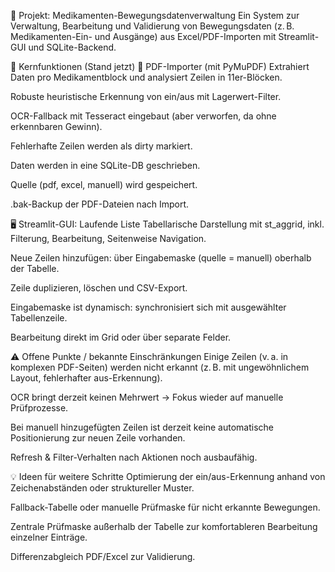 🧠 Projekt: Medikamenten-Bewegungsdatenverwaltung
Ein System zur Verwaltung, Bearbeitung und Validierung von Bewegungsdaten (z. B. Medikamenten-Ein- und Ausgänge) aus Excel/PDF-Importen mit Streamlit-GUI und SQLite-Backend.

📌 Kernfunktionen (Stand jetzt)
🔄 PDF-Importer (mit PyMuPDF)
Extrahiert Daten pro Medikamentblock und analysiert Zeilen in 11er-Blöcken.

Robuste heuristische Erkennung von ein/aus mit Lagerwert-Filter.

OCR-Fallback mit Tesseract eingebaut (aber verworfen, da ohne erkennbaren Gewinn).

Fehlerhafte Zeilen werden als dirty markiert.

Daten werden in eine SQLite-DB geschrieben.

Quelle (pdf, excel, manuell) wird gespeichert.

.bak-Backup der PDF-Dateien nach Import.

🖥️ Streamlit-GUI: Laufende Liste
Tabellarische Darstellung mit st_aggrid, inkl. Filterung, Bearbeitung, Seitenweise Navigation.

Neue Zeilen hinzufügen: über Eingabemaske (quelle = manuell) oberhalb der Tabelle.

Zeile duplizieren, löschen und CSV-Export.

Eingabemaske ist dynamisch: synchronisiert sich mit ausgewählter Tabellenzeile.

Bearbeitung direkt im Grid oder über separate Felder.

⚠️ Offene Punkte / bekannte Einschränkungen
Einige Zeilen (v. a. in komplexen PDF-Seiten) werden nicht erkannt (z. B. mit ungewöhnlichem Layout, fehlerhafter aus-Erkennung).

OCR bringt derzeit keinen Mehrwert → Fokus wieder auf manuelle Prüfprozesse.

Bei manuell hinzugefügten Zeilen ist derzeit keine automatische Positionierung zur neuen Zeile vorhanden.

Refresh & Filter-Verhalten nach Aktionen noch ausbaufähig.

💡 Ideen für weitere Schritte
Optimierung der ein/aus-Erkennung anhand von Zeichenabständen oder struktureller Muster.

Fallback-Tabelle oder manuelle Prüfmaske für nicht erkannte Bewegungen.

Zentrale Prüfmaske außerhalb der Tabelle zur komfortableren Bearbeitung einzelner Einträge.

Differenzabgleich PDF/Excel zur Validierung.